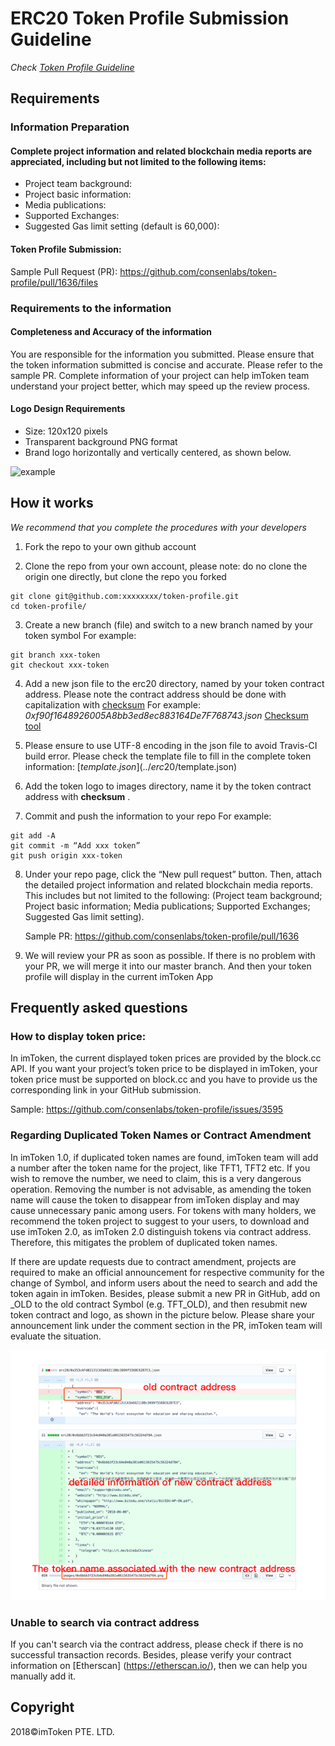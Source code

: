# ERC20 Token Profile Submission Guideline

*Check [Token Profile Guideline](../README.md)*

## Requirements
### Information Preparation
#### Complete project information and related blockchain media reports are appreciated, including but not limited to the following items:

- Project team background:
- Project basic information:
- Media publications:
- Supported Exchanges:
- Suggested Gas limit setting (default is 60,000):

#### Token Profile Submission:
Sample Pull Request (PR): https://github.com/consenlabs/token-profile/pull/1636/files


### Requirements to the information
#### Completeness and Accuracy of the information
You are responsible for the information you submitted. Please ensure that the token information submitted is concise and accurate. Please refer to the sample PR. Complete information of your project can help imToken team understand your project better, which may speed up the review process. 


#### Logo Design Requirements
- Size: 120x120 pixels
- Transparent background PNG format
- Brand logo horizontally and vertically centered, as shown below.

![example](./logo.png)


## How it works
*We recommend that you complete the procedures with your developers*

1. Fork the repo to your own github account


2. Clone the repo from your own account, please note: do no clone the origin one directly, but clone the repo you forked
```
git clone git@github.com:xxxxxxxx/token-profile.git
cd token-profile/
```


3. Create a new branch (file) and switch to a new branch named by your token symbol
  For example:
```
git branch xxx-token
git checkout xxx-token
```


4. Add a new json file to the erc20 directory, named by your token contract address. Please note the contract address should be done with capitalization with [checksum](https://github.com/ethereum/EIPs/blob/master/EIPS/eip-55.md) 
  For example:
  *0xf90f1648926005A8bb3ed8ec883164De7F768743.json* [Checksum tool](https://ethsum.netlify.com/)


5. Please ensure to use UTF-8 encoding in the json file to avoid Travis-CI build error. Please check the template file to fill in the complete token information: [$template.json](../erc20/$template.json)


6. Add the token logo to images directory, name it by the token contract address with **checksum** .

7. Commit and push the information to your repo
  For example:
```
git add -A
git commit -m “Add xxx token”
git push origin xxx-token
```


8. Under your repo page, click the “New pull request” button. Then, attach the detailed  project information and related blockchain media reports. This includes but not limited to the following: (Project team background; Project basic information; Media publications; Supported Exchanges; Suggested Gas limit setting).

   Sample PR: https://github.com/consenlabs/token-profile/pull/1636 

9. We will review your PR as soon as possible. If there is no problem with your PR, we will merge it into our master branch. And then your token profile will display in the current imToken App


## Frequently asked questions

### How to display token price:
In imToken, the current displayed token prices are provided by the block.cc API. If you want your project’s token price to be displayed in imToken, your token price must be supported on block.cc and you have to provide us the corresponding link in your GitHub submission. 

Sample: https://github.com/consenlabs/token-profile/issues/3595 


### Regarding Duplicated Token Names or Contract Amendment

In imToken 1.0, if duplicated token names are found, imToken team will add a number after the token name for the project, like TFT1, TFT2 etc. If you wish to remove the number, we need to claim, this is a very dangerous operation. Removing the number is not advisable, as amending the token name will cause the token to disappear from imToken display and may cause unnecessary panic among users. For tokens with many holders, we recommend the token project to suggest to your users, to download and use imToken 2.0, as imToken 2.0 distinguish tokens via contract address. Therefore, this mitigates the problem of duplicated token names.

If there are update requests due to contract amendment, projects are required to make an official announcement for respective community for the change of Symbol, and inform users about the need to search and add the token again in imToken. Besides, please submit a new PR in GitHub, add on _OLD to the old contract Symbol (e.g. TFT_OLD), and then resubmit new token contract and logo, as shown in the picture below. Please share your announcement link under the comment section in the PR, imToken team will evaluate the situation.

![old](./old_en.png)

### Unable to search via contract address
If you can't search via the contract address, please check if there is no successful transaction records. Besides, please verify your contract information on [Etherscan] (https://etherscan.io/), then we can help you manually add it.

## Copyright

2018&copy;imToken PTE. LTD.
